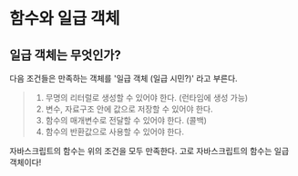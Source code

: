 # 함수와 일급 객체

## 일급 객체는 무엇인가?

다음 조건들은 만족하는 객체를 '일급 객체 (일급 시민?)' 라고 부른다.

> 1.  무명의 리터럴로 생성할 수 있어야 한다. (런타임에 생성 가능)
> 2.  변수, 자료구조 안에 값으로 저장할 수 있어야 한다.
> 3.  함수의 매개변수로 전달할 수 있어야 한다. (콜백)
> 4.  함수의 반환값으로 사용할 수 있어야 한다.

자바스크립트의 함수는 위의 조건을 모두 만족한다. 고로 자바스크립트의 함수는 일급 객체이다!

##
